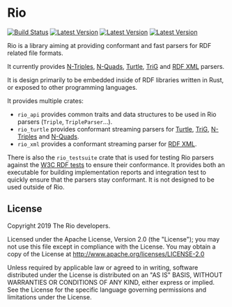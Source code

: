 Rio
===


[![Build Status](https://travis-ci.org/Tpt/rio.svg?branch=master)](https://travis-ci.org/Tpt/rio)
[![Latest Version](https://img.shields.io/crates/v/rio_api.svg)](https://crates.io/crates/rio_api)
[![Latest Version](https://img.shields.io/crates/v/rio_turtle.svg)](https://crates.io/crates/rio_turtle)
[![Latest Version](https://img.shields.io/crates/v/rio_xml.svg)](https://crates.io/crates/rio_xml)

Rio is a library aiming at providing conformant and fast parsers for RDF related file formats.

It currently provides [N-Triples](https://www.w3.org/TR/n-triples/), [N-Quads](https://www.w3.org/TR/n-quads/), [Turtle](https://www.w3.org/TR/turtle/), [TriG](https://www.w3.org/TR/trig/) and [RDF XML](https://www.w3.org/TR/rdf-syntax-grammar/) parsers.

It is design primarily to be embedded inside of RDF libraries written in Rust, or exposed to other programming languages.

It provides multiple crates:
* `rio_api` provides common traits and data structures to be used in Rio parsers (`Triple`, `TripleParser`...).
* `rio_turtle` provides conformant streaming parsers for [Turtle](https://www.w3.org/TR/turtle/), [TriG](https://www.w3.org/TR/trig/), [N-Triples](https://www.w3.org/TR/n-triples/) and [N-Quads](https://www.w3.org/TR/n-quads/).
* `rio_xml` provides a conformant streaming parser for [RDF XML](https://www.w3.org/TR/rdf-syntax-grammar/).

There is also the `rio_testsuite` crate that is used for testing Rio parsers against the [W3C RDF tests](http://w3c.github.io/rdf-tests/) to ensure their conformance.
It provides both an executable for building implementation reports and integration test to quickly ensure that the parsers stay conformant.
It is not designed to be used outside of Rio.


## License

Copyright 2019 The Rio developers.

Licensed under the Apache License, Version 2.0 (the "License");
you may not use this file except in compliance with the License.
You may obtain a copy of the License at http://www.apache.org/licenses/LICENSE-2.0

Unless required by applicable law or agreed to in writing, software
distributed under the License is distributed on an "AS IS" BASIS,
WITHOUT WARRANTIES OR CONDITIONS OF ANY KIND, either express or implied.
See the License for the specific language governing permissions and
limitations under the License.
